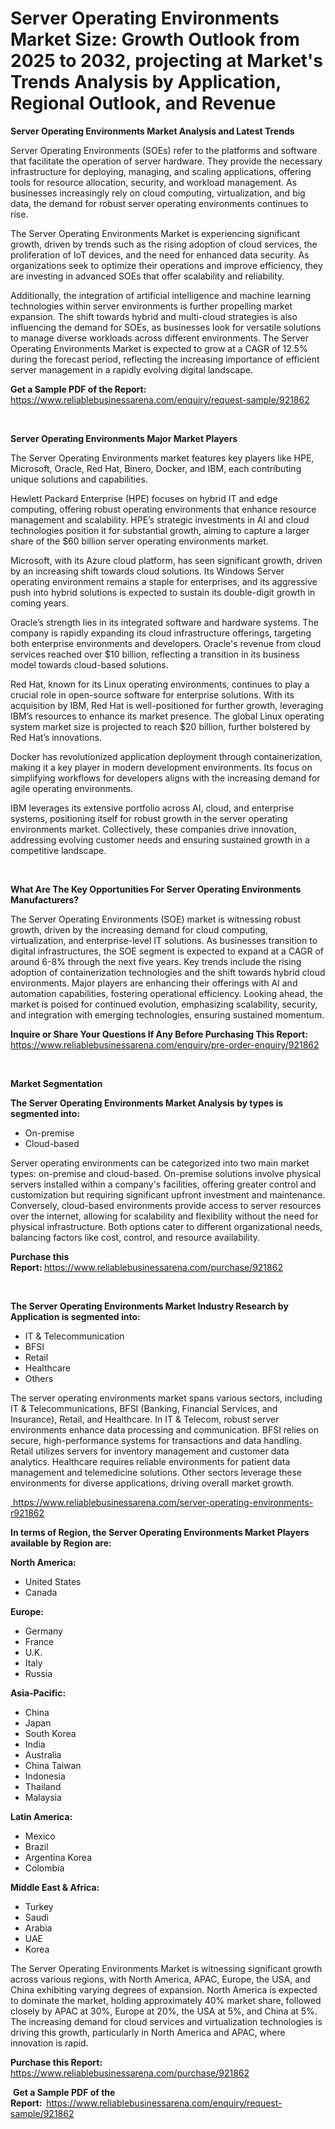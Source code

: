 <p><h1>Server Operating Environments Market Size: Growth Outlook from 2025 to 2032, projecting at Market's Trends Analysis by Application, Regional Outlook, and Revenue</h1></p><p><strong>Server Operating Environments Market Analysis and Latest Trends</strong></p>
<p><p>Server Operating Environments (SOEs) refer to the platforms and software that facilitate the operation of server hardware. They provide the necessary infrastructure for deploying, managing, and scaling applications, offering tools for resource allocation, security, and workload management. As businesses increasingly rely on cloud computing, virtualization, and big data, the demand for robust server operating environments continues to rise.</p><p>The Server Operating Environments Market is experiencing significant growth, driven by trends such as the rising adoption of cloud services, the proliferation of IoT devices, and the need for enhanced data security. As organizations seek to optimize their operations and improve efficiency, they are investing in advanced SOEs that offer scalability and reliability.</p><p>Additionally, the integration of artificial intelligence and machine learning technologies within server environments is further propelling market expansion. The shift towards hybrid and multi-cloud strategies is also influencing the demand for SOEs, as businesses look for versatile solutions to manage diverse workloads across different environments. The Server Operating Environments Market is expected to grow at a CAGR of 12.5% during the forecast period, reflecting the increasing importance of efficient server management in a rapidly evolving digital landscape.</p></p>
<p><strong>Get a Sample PDF of the Report:&nbsp;</strong> <a href="https://www.reliablebusinessarena.com/enquiry/request-sample/921862?utm_campaign=3610&utm_medium=2&utm_source=Github&utm_content=ia&utm_term=18042025&utm_id=server-operating-environments">https://www.reliablebusinessarena.com/enquiry/request-sample/921862</a></p>
<p>&nbsp;</p>
<p><strong>Server Operating Environments Major Market Players</strong></p>
<p><p>The Server Operating Environments market features key players like HPE, Microsoft, Oracle, Red Hat, Binero, Docker, and IBM, each contributing unique solutions and capabilities.</p><p>Hewlett Packard Enterprise (HPE) focuses on hybrid IT and edge computing, offering robust operating environments that enhance resource management and scalability. HPE’s strategic investments in AI and cloud technologies position it for substantial growth, aiming to capture a larger share of the $60 billion server operating environments market.</p><p>Microsoft, with its Azure cloud platform, has seen significant growth, driven by an increasing shift towards cloud solutions. Its Windows Server operating environment remains a staple for enterprises, and its aggressive push into hybrid solutions is expected to sustain its double-digit growth in coming years.</p><p>Oracle’s strength lies in its integrated software and hardware systems. The company is rapidly expanding its cloud infrastructure offerings, targeting both enterprise environments and developers. Oracle's revenue from cloud services reached over $10 billion, reflecting a transition in its business model towards cloud-based solutions.</p><p>Red Hat, known for its Linux operating environments, continues to play a crucial role in open-source software for enterprise solutions. With its acquisition by IBM, Red Hat is well-positioned for further growth, leveraging IBM’s resources to enhance its market presence. The global Linux operating system market size is projected to reach $20 billion, further bolstered by Red Hat’s innovations.</p><p>Docker has revolutionized application deployment through containerization, making it a key player in modern development environments. Its focus on simplifying workflows for developers aligns with the increasing demand for agile operating environments.</p><p>IBM leverages its extensive portfolio across AI, cloud, and enterprise systems, positioning itself for robust growth in the server operating environments market. Collectively, these companies drive innovation, addressing evolving customer needs and ensuring sustained growth in a competitive landscape.</p></p>
<p>&nbsp;</p>
<p><strong>What Are The Key Opportunities For Server Operating Environments Manufacturers?</strong></p>
<p><p>The Server Operating Environments (SOE) market is witnessing robust growth, driven by the increasing demand for cloud computing, virtualization, and enterprise-level IT solutions. As businesses transition to digital infrastructures, the SOE segment is expected to expand at a CAGR of around 6-8% through the next five years. Key trends include the rising adoption of containerization technologies and the shift towards hybrid cloud environments. Major players are enhancing their offerings with AI and automation capabilities, fostering operational efficiency. Looking ahead, the market is poised for continued evolution, emphasizing scalability, security, and integration with emerging technologies, ensuring sustained momentum. </p></p>
<p><strong>Inquire or Share Your Questions If Any Before Purchasing This Report:</strong> <a href="https://www.reliablebusinessarena.com/enquiry/pre-order-enquiry/921862?utm_campaign=3610&utm_medium=2&utm_source=Github&utm_content=ia&utm_term=18042025&utm_id=server-operating-environments">https://www.reliablebusinessarena.com/enquiry/pre-order-enquiry/921862</a></p>
<p>&nbsp;</p>
<p><strong>Market Segmentation</strong></p>
<p><strong>The Server Operating Environments Market Analysis by types is segmented into:</strong></p>
<p><ul><li>On-premise</li><li>Cloud-based</li></ul></p>
<p><p>Server operating environments can be categorized into two main market types: on-premise and cloud-based. On-premise solutions involve physical servers installed within a company's facilities, offering greater control and customization but requiring significant upfront investment and maintenance. Conversely, cloud-based environments provide access to server resources over the internet, allowing for scalability and flexibility without the need for physical infrastructure. Both options cater to different organizational needs, balancing factors like cost, control, and resource availability.</p></p>
<p><strong>Purchase this Report:&nbsp;</strong><a href="https://www.reliablebusinessarena.com/purchase/921862?utm_campaign=3610&utm_medium=2&utm_source=Github&utm_content=ia&utm_term=18042025&utm_id=server-operating-environments">https://www.reliablebusinessarena.com/purchase/921862</a></p>
<p>&nbsp;</p>
<p><strong>The Server Operating Environments Market Industry Research by Application is segmented into:</strong></p>
<p><ul><li>IT & Telecommunication</li><li>BFSI</li><li>Retail</li><li>Healthcare</li><li>Others</li></ul></p>
<p><p>The server operating environments market spans various sectors, including IT & Telecommunications, BFSI (Banking, Financial Services, and Insurance), Retail, and Healthcare. In IT & Telecom, robust server environments enhance data processing and communication. BFSI relies on secure, high-performance systems for transactions and data handling. Retail utilizes servers for inventory management and customer data analytics. Healthcare requires reliable environments for patient data management and telemedicine solutions. Other sectors leverage these environments for diverse applications, driving overall market growth.</p></p>
<p><a href="https://www.reliablebusinessarena.com/server-operating-environments-r921862?utm_campaign=3610&utm_medium=2&utm_source=Github&utm_content=ia&utm_term=18042025&utm_id=server-operating-environments">&nbsp;https://www.reliablebusinessarena.com/server-operating-environments-r921862</a></p>
<p><strong>In terms of Region, the Server Operating Environments Market Players available by Region are:</strong></p>
<p>
    <p> <strong> North America: </strong>
        <ul>
            <li>United States</li>
            <li>Canada</li>
        </ul>
        </p> 
    <p> <strong> Europe: </strong>
        <ul>
            <li>Germany</li>
            <li>France</li>
            <li>U.K.</li>
            <li>Italy</li>
            <li>Russia</li>
        </ul>
        </p> 
    <p> <strong> Asia-Pacific: </strong>
        <ul>
            <li>China</li>
            <li>Japan</li>
            <li>South Korea</li>
            <li>India</li>
            <li>Australia</li>
            <li>China Taiwan</li>
            <li>Indonesia</li>
            <li>Thailand</li>
            <li>Malaysia</li>
        </ul>
        </p> 
    <p> <strong> Latin America: </strong>
        <ul>
            <li>Mexico</li>
            <li>Brazil</li>
            <li>Argentina Korea</li>
            <li>Colombia</li>
        </ul>
        </p> 
    <p> <strong> Middle East & Africa: </strong>
        <ul>
            <li>Turkey</li>
            <li>Saudi</li>
            <li>Arabia</li>
            <li>UAE</li>
            <li>Korea</li>
        </ul>
    </p>
    </p>
<p><p>The Server Operating Environments Market is witnessing significant growth across various regions, with North America, APAC, Europe, the USA, and China exhibiting varying degrees of expansion. North America is expected to dominate the market, holding approximately 40% market share, followed closely by APAC at 30%, Europe at 20%, the USA at 5%, and China at 5%. The increasing demand for cloud services and virtualization technologies is driving this growth, particularly in North America and APAC, where innovation is rapid.</p></p>
<p><strong>Purchase this Report: </strong><a href="https://www.reliablebusinessarena.com/purchase/921862?utm_campaign=3610&utm_medium=2&utm_source=Github&utm_content=ia&utm_term=18042025&utm_id=server-operating-environments">https://www.reliablebusinessarena.com/purchase/921862</a></p>
<p>&nbsp;<strong>Get a Sample PDF of the Report:&nbsp;&nbsp;</strong><a href="https://www.reliablebusinessarena.com/enquiry/request-sample/921862?utm_campaign=3610&utm_medium=2&utm_source=Github&utm_content=ia&utm_term=18042025&utm_id=server-operating-environments">https://www.reliablebusinessarena.com/enquiry/request-sample/921862</a></p>
<p><strong></strong></p>
<p><p></p><p></p><p></p></p>